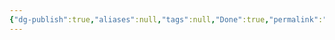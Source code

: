 ```yaml
---
{"dg-publish":true,"aliases":null,"tags":null,"Done":true,"permalink":"/templates/yaml/","dgHomeLink":false,"dgPassFrontmatter":true}
---
```

